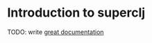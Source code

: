# Introduction to superclj

TODO: write [great documentation](http://jacobian.org/writing/great-documentation/what-to-write/)
